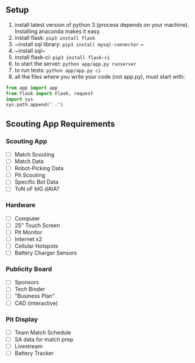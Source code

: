 ## Setup
1. install latest version of python 3 (process depends on your machine). Installing anaconda makes it easy.
2. install flask: `pip3 install flask`
3. ~install sql library: `pip3 install mysql-connector` ~
4. ~install sql~
5. install flask-ci: `pip3 install flask-ci`
6. to start the server: `python app/app.py runserver`
7. to run tests: `python app/app.py ci`
7. all the files where you write your code (not app.py), must start with:
```python
from app import app
from flask import Flask, request
import sys
sys.path.append("..")
```
## Scouting App Requirements

### Scouting App
- [ ] Match Scouting
- [ ] Match Data
- [ ] Robot-Picking Data
- [ ] Pit Scouting
- [ ] Specific Bot Data
- [ ] ToN oF bIG dAtA?

### Hardware
- [ ] Computer
- [ ] 25" Touch Screen
- [ ] Pit Monitor
- [ ] Internet x2
- [ ] Cellular Hotspots
- [ ] Battery Charger Sensors

### Publicity Board
- [ ] Sponsors
- [ ] Tech Binder
- [ ] "Business Plan"
- [ ] CAD (interactive)

### Pit Display
- [ ] Team Match Schedule
- [ ] SA data for match prep
- [ ] Livestream
- [ ] Battery Tracker

